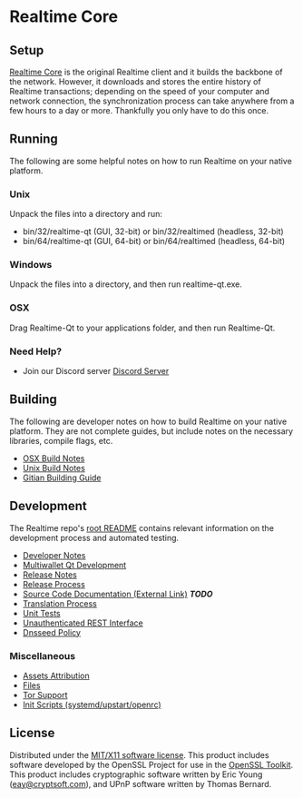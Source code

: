 Realtime Core
=====================

Setup
---------------------
[Realtime Core](http://savebitcoin.io) is the original Realtime client and it builds the backbone of the network. However, it downloads and stores the entire history of Realtime transactions; depending on the speed of your computer and network connection, the synchronization process can take anywhere from a few hours to a day or more. Thankfully you only have to do this once.

Running
---------------------
The following are some helpful notes on how to run Realtime on your native platform.

### Unix

Unpack the files into a directory and run:

- bin/32/realtime-qt (GUI, 32-bit) or bin/32/realtimed (headless, 32-bit)
- bin/64/realtime-qt (GUI, 64-bit) or bin/64/realtimed (headless, 64-bit)

### Windows

Unpack the files into a directory, and then run realtime-qt.exe.

### OSX

Drag Realtime-Qt to your applications folder, and then run Realtime-Qt.

### Need Help?

* Join our Discord server [Discord Server](https://discord.savebitcoin.io)

Building
---------------------
The following are developer notes on how to build Realtime on your native platform. They are not complete guides, but include notes on the necessary libraries, compile flags, etc.

- [OSX Build Notes](build-osx.md)
- [Unix Build Notes](build-unix.md)
- [Gitian Building Guide](gitian-building.md)

Development
---------------------
The Realtime repo's [root README](https://github.com/realtime/realtime/blob/master/README.md) contains relevant information on the development process and automated testing.

- [Developer Notes](developer-notes.md)
- [Multiwallet Qt Development](multiwallet-qt.md)
- [Release Notes](release-notes.md)
- [Release Process](release-process.md)
- [Source Code Documentation (External Link)](https://dev.visucore.com/bitcoin/doxygen/) ***TODO***
- [Translation Process](translation_process.md)
- [Unit Tests](unit-tests.md)
- [Unauthenticated REST Interface](REST-interface.md)
- [Dnsseed Policy](dnsseed-policy.md)

### Miscellaneous
- [Assets Attribution](assets-attribution.md)
- [Files](files.md)
- [Tor Support](tor.md)
- [Init Scripts (systemd/upstart/openrc)](init.md)

License
---------------------
Distributed under the [MIT/X11 software license](http://www.opensource.org/licenses/mit-license.php).
This product includes software developed by the OpenSSL Project for use in the [OpenSSL Toolkit](https://www.openssl.org/). This product includes
cryptographic software written by Eric Young ([eay@cryptsoft.com](mailto:eay@cryptsoft.com)), and UPnP software written by Thomas Bernard.
